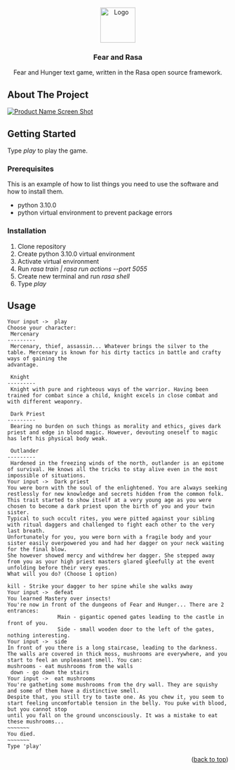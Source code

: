 <!-- Improved compatibility of back to top link: See: https://github.com/othneildrew/Best-README-Template/pull/73 -->
<a name="readme-top"></a>
<!--
*** Fear and Hunger text game, written in the Rasa open source framework.
-->



<!-- PROJECT LOGO -->
<br />
<div align="center">
  <a href="https://github.com/username/repository/fear-and-rasa/master/FearAndRasa.png">
    <img src="images/logo.png" alt="Logo" width="80" height="80">
  </a>

  <h3 align="center">Fear and Rasa</h3>

  <p align="center">
    Fear and Hunger text game, written in the Rasa open source framework.
  </p>
</div>




<!-- ABOUT THE PROJECT -->
## About The Project

[![Product Name Screen Shot][product-screenshot]](https://example.com)


<!-- GETTING STARTED -->
## Getting Started

Type *play* to play the game.

### Prerequisites

This is an example of how to list things you need to use the software and how to install them.
* python 3.10.0
* python virtual environment to prevent package errors

### Installation

1. Clone repository
2. Create python 3.10.0 virtual environment
3. Activate virtual environment
4. Run *rasa train | rasa run actions --port 5055*
5. Create new terminal and run *rasa shell*
6. Type *play*


<!-- USAGE EXAMPLES -->
## Usage

```
Your input ->  play                                                                                                                                       
Choose your character: 
 Mercenary 
---------
 Mercenary, thief, assassin... Whatever brings the silver to the table. Mercenary is known for his dirty tactics in battle and crafty ways of gaining the 
advantage.

 Knight
---------
 Knight with pure and righteous ways of the warrior. Having been trained for combat since a child, knight excels in close combat and with different weaponry.

 Dark Priest
---------
 Bearing no burden on such things as morality and ethics, gives dark priest and edge in blood magic. However, devouting oneself to magic has left his physical body weak.

 Outlander
---------
 Hardened in the freezing winds of the north, outlander is an epitome of survival. He knows all the tricks to stay alive even in the most impossible of situations.
Your input ->  Dark priest
You were born with the soul of the enlightened. You are always seeking restlessly for new knowledge and secrets hidden from the common folk.
This trait started to show itself at a very young age as you were chosen to become a dark priest upon the birth of you and your twin sister.
Typical to such occult rites, you were pitted against your sibling with ritual daggers and challenged to fight each other to the very last breath.
Unfortunately for you, you were born with a fragile body and your sister easily overpowered you and had her dagger on your neck waiting for the final blow.
She however showed mercy and withdrew her dagger. She stepped away from you as your high priest masters glared gleefully at the event unfolding before their very eyes.
What will you do? (Choose 1 option)

kill - Strike your dagger to her spine while she walks away
Your input ->  defeat
You learned Mastery over insects!
You're now in front of the dungeons of Fear and Hunger... There are 2 entrances:
                Main - gigantic opened gates leading to the castle in front of you.
                Side - small wooden door to the left of the gates, nothing interesting.
Your input ->  side
In front of you there is a long staircase, leading to the darkness.
The walls are covered in thick moss, mushrooms are everywhere, and you start to feel an unpleasant smell. You can:
mushrooms - eat mushrooms from the walls
 down - go down the stairs
Your input ->  eat mushrooms
You're gatheting some mushrooms from the dry wall. They are squishy and some of them have a distinctive smell.
Despite that, you still try to taste one. As you chew it, you seem to start feeling uncomfortable tension in the belly. You puke with blood, but you cannot stop
until you fall on the ground unconsciously. It was a mistake to eat these mushrooms...
~~~~~~~
You died.
~~~~~~~
Type 'play'
```

<p align="right">(<a href="#readme-top">back to top</a>)</p>



<!-- MARKDOWN LINKS & IMAGES -->
<!-- https://www.markdownguide.org/basic-syntax/#reference-style-links -->
[contributors-shield]: https://img.shields.io/github/contributors/othneildrew/Best-README-Template.svg?style=for-the-badge
[contributors-url]: https://github.com/othneildrew/Best-README-Template/graphs/contributors
[forks-shield]: https://img.shields.io/github/forks/othneildrew/Best-README-Template.svg?style=for-the-badge
[forks-url]: https://github.com/othneildrew/Best-README-Template/network/members
[stars-shield]: https://img.shields.io/github/stars/othneildrew/Best-README-Template.svg?style=for-the-badge
[stars-url]: https://github.com/othneildrew/Best-README-Template/stargazers
[issues-shield]: https://img.shields.io/github/issues/othneildrew/Best-README-Template.svg?style=for-the-badge
[issues-url]: https://github.com/othneildrew/Best-README-Template/issues
[license-shield]: https://img.shields.io/github/license/othneildrew/Best-README-Template.svg?style=for-the-badge
[license-url]: https://github.com/othneildrew/Best-README-Template/blob/master/LICENSE.txt
[linkedin-shield]: https://img.shields.io/badge/-LinkedIn-black.svg?style=for-the-badge&logo=linkedin&colorB=555
[linkedin-url]: https://linkedin.com/in/othneildrew
[product-screenshot]: images/screenshot.png
[Next.js]: https://img.shields.io/badge/next.js-000000?style=for-the-badge&logo=nextdotjs&logoColor=white
[Next-url]: https://nextjs.org/
[React.js]: https://img.shields.io/badge/React-20232A?style=for-the-badge&logo=react&logoColor=61DAFB
[React-url]: https://reactjs.org/
[Vue.js]: https://img.shields.io/badge/Vue.js-35495E?style=for-the-badge&logo=vuedotjs&logoColor=4FC08D
[Vue-url]: https://vuejs.org/
[Angular.io]: https://img.shields.io/badge/Angular-DD0031?style=for-the-badge&logo=angular&logoColor=white
[Angular-url]: https://angular.io/
[Svelte.dev]: https://img.shields.io/badge/Svelte-4A4A55?style=for-the-badge&logo=svelte&logoColor=FF3E00
[Svelte-url]: https://svelte.dev/
[Laravel.com]: https://img.shields.io/badge/Laravel-FF2D20?style=for-the-badge&logo=laravel&logoColor=white
[Laravel-url]: https://laravel.com
[Bootstrap.com]: https://img.shields.io/badge/Bootstrap-563D7C?style=for-the-badge&logo=bootstrap&logoColor=white
[Bootstrap-url]: https://getbootstrap.com
[JQuery.com]: https://img.shields.io/badge/jQuery-0769AD?style=for-the-badge&logo=jquery&logoColor=white
[JQuery-url]: https://jquery.com 